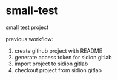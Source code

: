 # small-test
small test project

previous workflow:
1. create github project with README
2. generate access token for sidion gitlab
3. import project to sidion gitlab
4. checkout project from sidion gitlab
